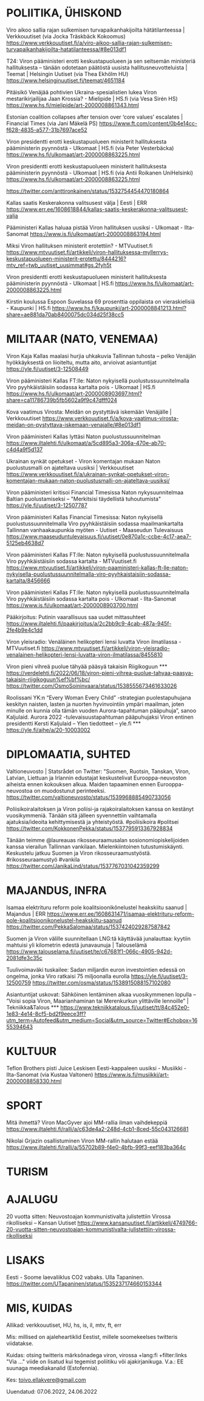 
# POLIITIKA, ÜHISKOND

Viro aikoo sallia rajan sulkemisen turvapaikanhakijoilta hätätilanteessa | Verkkouutiset (via Jocka Träskbäck Kokoomus)
https://www.verkkouutiset.fi/a/viro-aikoo-sallia-rajan-sulkemisen-turvapaikanhakijoilta-hatatilanteessa/#8e013df1

T24: Viron pääministeri erotti keskustapuolueen ja sen seitsemän ministeriä hallituksesta – tänään odotetaan päätöstä uusista hallitusneuvotteluista | Teemat | Helsingin Uutiset
(via Thea Ekhölm HU)
https://www.helsinginuutiset.fi/teemat/4651184

Pitäisikö Venäjää pohtivien Ukraina-spesialistien lukea Viron mestarikirjailijaa Jaan Krossia? - Mielipide | HS.fi (via Vesa Sirén HS)
https://www.hs.fi/mielipide/art-2000008861343.html

Estonian coalition collapses after tension over ‘core values’ escalates | Financial Times (via Jani Mäkelä PS)
https://www.ft.com/content/0b4e14cc-f628-4835-a577-31b7697ace52

Viron presidentti erotti keskustapuolueen ministerit hallituksesta pääministerin pyynnöstä - Ulkomaat | HS.fi (via Peter Vesterbäcka)
https://www.hs.fi/ulkomaat/art-2000008863225.html

Viron presidentti erotti keskustapuolueen ministerit hallituksesta pääministerin pyynnöstä - Ulkomaat | HS.fi (via Antii Roikanen UniHelsinki)
https://www.hs.fi/ulkomaat/art-2000008863225.html

https://twitter.com/anttironkainen/status/1532754454470180864

Kallas saatis Keskerakonna valitsusest välja | Eesti | ERR 
https://www.err.ee/1608618844/kallas-saatis-keskerakonna-valitsusest-valja

Pääministeri Kallas haluaa pistää Viron hallituksen uusiksi - Ulkomaat - Ilta-Sanomat
https://www.is.fi/ulkomaat/art-2000008863194.html

Miksi Viron hallituksen ministerit erotettiin? - MTVuutiset.fi
https://www.mtvuutiset.fi/artikkeli/viron-hallituksessa-myllerrys-keskustapuolueen-ministerit-erotettu/8444216?mtv_ref=twb_uutiset_uusimmat#gs.2fyh5t

Viron presidentti erotti keskustapuolueen ministerit hallituksesta pääministerin pyynnöstä - Ulkomaat | HS.fi
https://www.hs.fi/ulkomaat/art-2000008863225.html

Kirstin koulussa Espoon Suvelassa 69 prosenttia oppilaista on vieraskielisiä - Kaupunki | HS.fi
https://www.hs.fi/kaupunki/art-2000008841213.html?share=ae881da70ab8400075dc034d25f38cc5


# MILITAAR (NATO, VENEMAA)

Viron Kaja Kallas maalasi hurjia uhkakuvia Tallinnan tuhosta – pelko Venäjän hyökkäyksestä on liioiteltu, mutta aito, arvioivat asiantuntijat
https://yle.fi/uutiset/3-12508449

Viron pääministeri Kallas FT:lle: Naton nykyisellä puolustussuunnitelmalla Viro pyyhkäistäisiin sodassa kartalta pois - Ulkomaat | HS.fi
https://www.hs.fi/ulkomaat/art-2000008903697.html?share=ca11786739b5fb5602a9f9c47dfff024

Kova vaatimus Virosta: Meidän on pystyttävä iskemään Venäjälle | Verkkouutiset
https://www.verkkouutiset.fi/a/kova-vaatimus-virosta-meidan-on-pystyttava-iskemaan-venajalle/#8e013df1

Viron pääministeri Kallas lyttäsi Naton puolustussuunnitelman
https://www.iltalehti.fi/ulkomaat/a/5cd895a3-306a-470e-ab70-c4d4a9f5d137

Ukrainan synkät opetukset - Viron komentajan mukaan Naton puolustusmalli on ajateltava uusiksi | Verkkouutiset
https://www.verkkouutiset.fi/a/ukrainan-synkat-opetukset-viron-komentajan-mukaan-naton-puolustusmalli-on-ajateltava-uusiksi/ 

Viron pääministeri kritisoi Financial Timesissa Naton nykysuunnitelmaa Baltian puolustamiseksi – "Merkitsisi täydellistä tuhoutumista"
https://yle.fi/uutiset/3-12507787

Viron pääministeri Kallas Financial Timesissa: Naton nykyisellä puolustussuunnitelmalla Viro pyyhkäistäisiin sodassa maailmankartalta Tallinnan vanhaakaupunkia myöten - Uutiset - Maaseudun Tulevaisuus
https://www.maaseuduntulevaisuus.fi/uutiset/0e870a1c-ccbe-4c17-aea7-5125eb4638d7

Viron pääministeri Kallas FT:lle: Naton nykyisellä puolustussuunnitelmalla Viro pyyhkäistäisiin sodassa kartalta - MTVuutiset.fi
https://www.mtvuutiset.fi/artikkeli/viron-paaministeri-kallas-ft-lle-naton-nykyisella-puolustussuunnitelmalla-viro-pyyhkaistaisiin-sodassa-kartalta/8456666

Viron pääministeri Kallas FT:lle: Naton nykyisellä puolustussuunnitelmalla Viro pyyhkäistäisiin sodassa kartalta pois - Ulkomaat - Ilta-Sanomat
https://www.is.fi/ulkomaat/art-2000008903700.html

Pääkirjoitus: Putinin vaarallisuus saa uudet mittasuhteet
https://www.iltalehti.fi/paakirjoitus/a/2c2bb9c9-4cab-487a-945f-2fe4b9e4c1dd

Viron yleisradio: Venäläinen helikopteri lensi luvatta Viron ilmatilassa - MTVuutiset.fi
https://www.mtvuutiset.fi/artikkeli/viron-yleisradio-venalainen-helikopteri-lensi-luvatta-viron-ilmatilassa/8455810

Viron pieni vihreä puolue tähyää pääsyä takaisin Riigikoguun ***
https://verdelehti.fi/2022/06/18/viron-pieni-vihrea-puolue-tahyaa-paasya-takaisin-riigikoguun%ef%bf%bc/
https://twitter.com/OsmoSoininvaara/status/1538555673461633026

Roolissani YK:n “Every Woman Every Child” -strategian puolestapuhujana keskityn naisten, lasten ja nuorten hyvinvointiin ympäri maailman, joten minulle on kunnia olla tämän vuoden Aurora-tapahtuman pääpuhuja”, sanoo Kaljulaid.
Aurora 2022 -tulevaisuustapahtuman pääpuhujaksi Viron entinen presidentti Kersti Kaljulaid – Ylen tiedotteet – yle.fi ***
https://yle.fi/aihe/a/20-10003002

# DIPLOMAATIA, SUHTED

Valtioneuvosto | Statsrådet on Twitter: "Suomen, Ruotsin, Tanskan, Viron, Latvian, Liettuan ja Irlannin edustajat keskustelivat Eurooppa-neuvoston aiheista ennen kokouksen alkua. Maiden tapaaminen ennen Eurooppa-neuvostoa on muodostunut perinteeksi. 
https://twitter.com/valtioneuvosto/status/1539968885490733056

Poliisikoiralaitoksen ja Viron poliisi-ja rajakoiralaitoksen kanssa on kestänyt vuosikymmeniä. Tänään sitä jälleen syvennettiin vaihtamalla ajatuksia/ideoita kehittymisestä ja yhteistyöstä. #poliisikoira #politsei
https://twitter.com/KokkonenPekka/status/1537795913367928834

Tänään teimme @laureauas rikosseuraamusalan sosionomiopiskelijoiden kanssa vierailun Tallinnan vankilaan. Mielenkiintoinen tutustumiskäynti. Keskustelu jatkuu Suomen ja Viron rikosseuraamustyöstä. #rikosseuraamustyö #vankila 
https://twitter.com/JanikaLind/status/1537767031042359299

# MAJANDUS, INFRA

Isamaa elektrituru reform pole koalitsioonikõnelustel heakskiitu saanud | Majandus | ERR
https://www.err.ee/1608631471/isamaa-elektrituru-reform-pole-koalitsioonikonelustel-heakskiitu-saanud
https://twitter.com/PekkaSalomaa/status/1537424029287587842

Suomen ja Viron välille suunnitellaan LNG:tä käyttävää junalauttaa: kyytiin mahtuisi yli kilometrin edestä junavaunuja | Talouselämä
https://www.talouselama.fi/uutiset/te/c67681f1-066c-4905-942d-2081dfe3c35c

Tuulivoimaväki tuskailee: Sadan miljardin euron investointien edessä on ongelma, jonka Viro ratkaisi 75 miljoonalla eurolla
https://yle.fi/uutiset/3-12500759
https://twitter.com/osma/status/1538915088157102080

Asiantuntijat uskovat: Sähköinen lentäminen alkaa vuosikymmenen lopulla – ”Voisi sopia Viron, Maarianhaminan tai Merenkurkun ylittäville lennoille” | Tekniikka&Talous ***
https://www.tekniikkatalous.fi/uutiset/tt/84c452e0-1e83-4e14-8cf5-bd2f9eece3ff?utm_term=Autofeed&utm_medium=Social&utm_source=Twitter#Echobox=1655394643

# KULTUUR

Teflon Brothers pisti Juice Leskisen Eesti-kappaleen uusiksi - Musiikki - Ilta-Sanomat (via Kustaa Valtonen)
https://www.is.fi/musiikki/art-2000008858330.html

# SPORT

Mitä ihmettä? Viron MacGyver ajoi MM-rallia ilman vaihdekeppiä
https://www.iltalehti.fi/ralli/a/c63de4a2-248d-4cb1-8ced-55c043126681

Nikolai Grjazin osallistuminen Viron MM-rallin halutaan estää
https://www.iltalehti.fi/ralli/a/55702b89-f4e0-4bfb-99f3-eef183ba364c

# TURISM 

# AJALUGU

20 vuotta sitten: Neuvostoajan kommunistivalta julistettiin Virossa rikolliseksi – Kansan Uutiset
https://www.kansanuutiset.fi/artikkeli/4749766-20-vuotta-sitten-neuvostoajan-kommunistivalta-julistettiin-virossa-rikolliseksi

# LISAKS

Eesti - Soome laevaliiklus CO2 vabaks. Ulla Tapaninen. 
https://twitter.com/UTapaninen/status/1535237174660153344

# MIS, KUIDAS

Allikad: verkkouutiset, HU, hs, is, il, mtv, ft, err

Mis: millised on ajaleheartiklid Eestist, millele soomekeelses twitteris viidatakse.

Kuidas: otsing twitteris märksõnadega viron, virossa +lang:fi +filter:links
"Via ..." viide on lisatud kui tegemist poliitiku või ajakirjanikuga. 
V.a.: EE suunaga meediakanalid (Estofennia). 

Kes: toivo.ellakvere@gmail.com

Uuendatud: 07.06.2022, 24.06.2022
